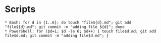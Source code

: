 # Scripts
    * Bash: for d in {1..6}; do touch "file${d}.md"; git add "file${d}.md"; git commit -m "adding file ${d}"; done
    * PowerShell: for ($d=1; $d -le 6; $d++) { touch file$d.md; git add file$d.md; git commit -m "adding file$d.md"; }

